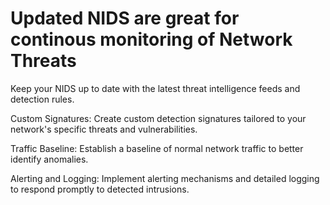 # Updated NIDS are great for continous monitoring of Network Threats

Keep your NIDS up to date with the latest threat intelligence feeds and detection rules.

Custom Signatures: Create custom detection signatures tailored to your network's specific threats and vulnerabilities.

Traffic Baseline: Establish a baseline of normal network traffic to better identify anomalies.

Alerting and Logging: Implement alerting mechanisms and detailed logging to respond promptly to detected intrusions.
